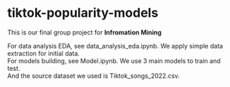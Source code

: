 # tiktok-popularity-models
This is our final group project for **Infromation Mining**

For data analysis EDA, see data_analysis_eda.ipynb. We apply simple data extraction for initial data.  
For models building, see Model.ipynb. We use 3 main models to train and test.  
And the source dataset we used is Tiktok_songs_2022.csv.
